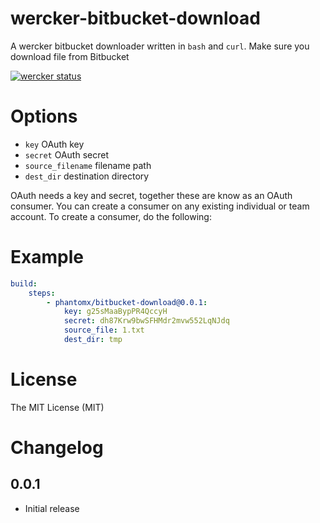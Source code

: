 # wercker-bitbucket-download

A wercker bitbucket downloader written in `bash` and `curl`. Make sure you download file from Bitbucket

[![wercker status](https://app.wercker.com/status/7ed9584e773844e30cbd65b729595a14/m "wercker status")](https://app.wercker.com/project/bykey/7ed9584e773844e30cbd65b729595a14)

# Options

- `key` OAuth key
- `secret` OAuth secret
- `source_filename` filename path
- `dest_dir`  destination directory

OAuth needs a key and secret, together these are know as an OAuth consumer. You can create a consumer on any existing individual or team account. To create a consumer, do the following:


# Example

```yaml
build:
    steps:
        - phantomx/bitbucket-download@0.0.1:
            key: g25sMaaBypPR4QccyH
            secret: dh87Krw9bwSFHMdr2mvw552LqNJdq
            source_file: 1.txt
            dest_dir: tmp
```

# License

The MIT License (MIT)

# Changelog

## 0.0.1

- Initial release
